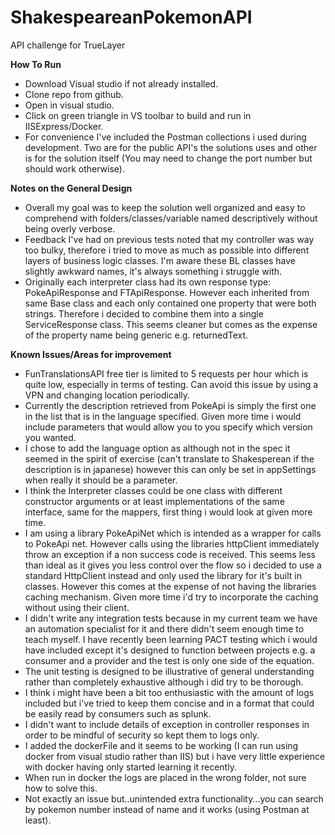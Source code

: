 # ShakespeareanPokemonAPI
API challenge for TrueLayer

**How To Run**
- Download Visual studio if not already installed. 
- Clone repo from github.
- Open in visual studio.
- Click on green triangle in VS toolbar to build and run in IISExpress/Docker.
- For convenience I've included the Postman collections i used during development. Two are for the public API's the solutions uses and other is for the solution itself
  (You may need to change the port number but should work otherwise). 

**Notes on the General Design**
- Overall my goal was to keep the solution well organized and easy to comprehend with folders/classes/variable named descriptively without being overly verbose.
- Feedback I've had on previous tests noted that my controller was way too bulky, therefore i tried to move as much as possible into different layers of business logic classes. I'm aware these BL classes have slightly awkward names, it's always something i struggle with. 
- Originally each interpreter class had its own response type: PokeApiResponse and FTApiResponse. However each inherited from same Base class and each only contained one property that were both strings. Therefore i decided to combine them into a single ServiceResponse class. This seems cleaner but comes as the expense of the property name being generic e.g. returnedText. 

 **Known Issues/Areas for improvement**
- FunTranslationsAPI free tier is limited to 5 requests per hour which is quite low, especially in terms of testing. Can avoid this issue by using a VPN and changing
  location periodically. 
- Currently the description retrieved from PokeApi is simply the first one in the list that is in the language specified. Given more time i would include parameters that would allow you to you specify which version you wanted.
- I chose to add the language option as although not in the spec it seemed in the spirit of exercise (can't translate to Shakesperean if the description is in japanese) however this can only be set in appSettings when really it should be a parameter. 
- I think the Interpreter classes could be one class with different constructor arguments or at least implementations of the same interface, same for the mappers, first thing i would look at given more time. 
- I am using a library PokeApiNet which is intended as a wrapper for calls to PokeApi net. However calls using the libraries httpClient immediately throw an exception
 if a non success code is received. This seems less than ideal as it gives you less control over the flow so i decided to use a standard HttpClient instead and only used the library for it's built in classes. However this comes at the expense of not having the libraries caching mechanism. Given more time i'd try to incorporate the caching without using their client. 
- I didn't write any integration tests because in my current team we have an automation specialist for it and there didn't seem enough time to teach myself. I have recently been learning PACT testing which i would have included except it's designed to function between projects e.g. a consumer and a provider and the test is only one side of the equation. 
- The unit testing is designed to be illustrative of general understanding rather than completely exhaustive although i did try to be thorough.
- I think i might have been a bit too enthusiastic with the amount of logs included but i've tried to keep them concise and in a format that could be easily read by consumers such as splunk.
- I didn't want to include details of exception in controller responses in order to be mindful of security so kept them to logs only.
- I added the dockerFile and it seems to be working (I can run using docker from visual studio rather than IIS) but i have very little experience with docker having only started learning it recently.
- When run in docker the logs are placed in the wrong folder, not sure how to solve this.
- Not exactly an issue but..unintended extra functionality...you can search by pokemon number instead of name and it works (using Postman at least).  
